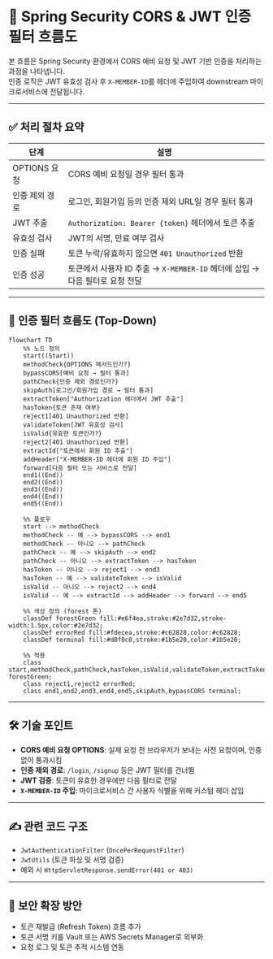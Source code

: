 
# 🔐 Spring Security CORS & JWT 인증 필터 흐름도

본 흐름은 Spring Security 환경에서 CORS 예비 요청 및 JWT 기반 인증을 처리하는 과정을 나타냅니다.  
인증 로직은 JWT 유효성 검사 후 `X-MEMBER-ID`를 헤더에 주입하여 downstream 마이크로서비스에 전달됩니다.

---

## ✅ 처리 절차 요약

| 단계 | 설명 |
|------|------|
| OPTIONS 요청 | CORS 예비 요청일 경우 필터 통과 |
| 인증 제외 경로 | 로그인, 회원가입 등의 인증 제외 URL일 경우 필터 통과 |
| JWT 추출 | `Authorization: Bearer {token}` 헤더에서 토큰 추출 |
| 유효성 검사 | JWT의 서명, 만료 여부 검사 |
| 인증 실패 | 토큰 누락/유효하지 않으면 `401 Unauthorized` 반환 |
| 인증 성공 | 토큰에서 사용자 ID 추출 → `X-MEMBER-ID` 헤더에 삽입 → 다음 필터로 요청 전달

---

## 🔄 인증 필터 흐름도 (Top-Down)

```mermaid
flowchart TD
    %% 노드 정의
    start((Start))
    methodCheck{OPTIONS 메서드인가?}
    bypassCORS[예비 요청 → 필터 통과]
    pathCheck{인증 제외 경로인가?}
    skipAuth[로그인/회원가입 경로 → 필터 통과]
    extractToken["Authorization 헤더에서 JWT 추출"]
    hasToken{토큰 존재 여부}
    reject1[401 Unauthorized 반환]
    validateToken[JWT 유효성 검사]
    isValid{유효한 토큰인가?}
    reject2[401 Unauthorized 반환]
    extractId["토큰에서 회원 ID 추출"]
    addHeader["X-MEMBER-ID 헤더에 회원 ID 주입"]
    forward[다음 필터 또는 서비스로 전달]
    end1((End))
    end2((End))
    end3((End))
    end4((End))
    end5((End))

    %% 플로우
    start --> methodCheck
    methodCheck -- 예 --> bypassCORS --> end1
    methodCheck -- 아니오 --> pathCheck
    pathCheck -- 예 --> skipAuth --> end2
    pathCheck -- 아니오 --> extractToken --> hasToken
    hasToken -- 아니오 --> reject1 --> end3
    hasToken -- 예 --> validateToken --> isValid
    isValid -- 아니오 --> reject2 --> end4
    isValid -- 예 --> extractId --> addHeader --> forward --> end5

    %% 색상 정의 (forest 톤)
    classDef forestGreen fill:#e6f4ea,stroke:#2e7d32,stroke-width:1.5px,color:#2e7d32;
    classDef errorRed fill:#fdecea,stroke:#c62828,color:#c62828;
    classDef terminal fill:#d0f0c0,stroke:#1b5e20,color:#1b5e20;

    %% 적용
    class start,methodCheck,pathCheck,hasToken,isValid,validateToken,extractToken,extractId,addHeader,forward forestGreen;
    class reject1,reject2 errorRed;
    class end1,end2,end3,end4,end5,skipAuth,bypassCORS terminal;
````

---

## 🛠️ 기술 포인트

* **CORS 예비 요청 OPTIONS**: 실제 요청 전 브라우저가 보내는 사전 요청이며, 인증 없이 통과시킴
* **인증 제외 경로**: `/login`, `/signup` 등은 JWT 필터를 건너뜀
* **JWT 검증**: 토큰이 유효한 경우에만 다음 필터로 전달
* **`X-MEMBER-ID` 주입**: 마이크로서비스 간 사용자 식별을 위해 커스텀 헤더 삽입

---

## ✍️ 관련 코드 구조

* `JwtAuthenticationFilter` (`OncePerRequestFilter`)
* `JwtUtils` (토큰 파싱 및 서명 검증)
* 예외 시 `HttpServletResponse.sendError(401 or 403)`

---

## 🔐 보안 확장 방안

* 토큰 재발급 (Refresh Token) 흐름 추가
* 토큰 서명 키를 Vault 또는 AWS Secrets Manager로 외부화
* 요청 로그 및 토큰 추적 시스템 연동

